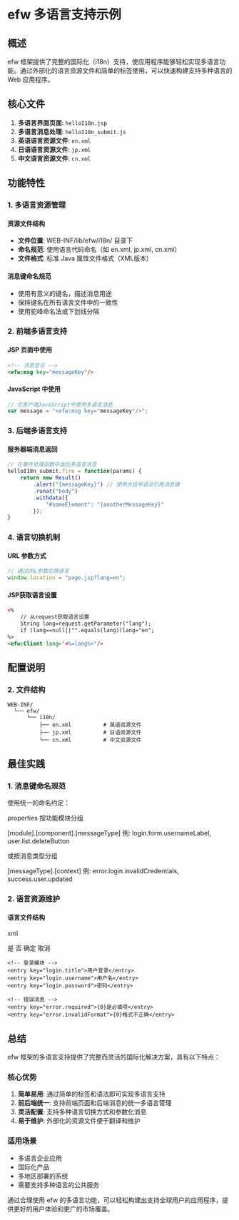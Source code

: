 # efw 多语言支持示例

## 概述

efw 框架提供了完整的国际化（i18n）支持，使应用程序能够轻松实现多语言功能。通过外部化的语言资源文件和简单的标签使用，可以快速构建支持多种语言的 Web 应用程序。

## 核心文件

1. **多语言界面页面**: `helloI18n.jsp`
2. **多语言消息处理**: `helloI18n_submit.js`
3. **英语语言资源文件**: `en.xml`
4. **日语语言资源文件**: `jp.xml`
5. **中文语言资源文件**: `cn.xml`

## 功能特性

### 1. 多语言资源管理

#### 资源文件结构
- **文件位置**: WEB-INF/lib/efw/i18n/ 目录下
- **命名规范**: 使用语言代码命名（如 en.xml, jp.xml, cn.xml）
- **文件格式**: 标准 Java 属性文件格式（XML版本）

#### 消息键命名规范
- 使用有意义的键名，描述消息用途
- 保持键名在所有语言文件中的一致性
- 使用驼峰命名法或下划线分隔

### 2. 前端多语言支持

#### JSP 页面中使用
```html
<!-- 消息显示 -->
<efw:msg key="messageKey"/>
```

#### JavaScript 中使用
```javascript
// 在客户端JavaScript中使用多语言消息
var message = "<efw:msg key="messageKey"/>";
```

### 3. 后端多语言支持

#### 服务器端消息返回
```javascript
// 在事件处理函数中返回多语言消息
helloI18n_submit.fire = function(params) {
    return new Result()
        .alert("{messageKey}") // 使用大括号语法引用消息键
        .runat("body")
        .withdata({
            "#someElement": "{anotherMessageKey}"
        });
}
```

### 4. 语言切换机制

#### URL 参数方式
```javascript
// 通过URL参数切换语言
window.location = "page.jsp?lang=en";
```

#### JSP获取语言设置
```html
<%
    // 从request获取语言设置
    String lang=request.getParameter("lang");
    if (lang==null||"".equals(lang))lang="en";
%>
<efw:Client lang="<%=lang%>"/>
```

## 配置说明

### 2. 文件结构
```
WEB-INF/
  └── efw/
      └── i18n/
          ├── en.xml          # 英语资源文件
          ├── jp.xml          # 日语资源文件
          └── cn.xml          # 中文资源文件
```

## 最佳实践

### 1. 消息键命名规范

使用统一的命名约定：

properties
按功能模块分组

[module].[component].[messageType]
例: login.form.usernameLabel, user.list.deleteButton

或按消息类型分组

[messageType].[context]
例: error.login.invalidCredentials, success.user.updated


### 2. 语言资源维护

#### 语言文件结构
xml
<?xml version="1.0" encoding="UTF-8" standalone="no"?>
<!DOCTYPE properties SYSTEM "http://java.sun.com/dtd/properties.dtd">
<properties>
    <!-- 通用消息 -->
    <entry key="common.yes">是</entry>
    <entry key="common.no">否</entry>
    <entry key="common.ok">确定</entry>
    <entry key="common.cancel">取消</entry>
    
    <!-- 登录模块 -->
    <entry key="login.title">用户登录</entry>
    <entry key="login.username">用户名</entry>
    <entry key="login.password">密码</entry>
    
    <!-- 错误消息 -->
    <entry key="error.required">{0}是必填项</entry>
    <entry key="error.invalidFormat">{0}格式不正确</entry>
</properties>


## 总结

efw 框架的多语言支持提供了完整而灵活的国际化解决方案，具有以下特点：

### 核心优势
1. **简单易用**: 通过简单的标签和语法即可实现多语言支持
2. **前后端统一**: 支持前端页面和后端消息的统一多语言管理
3. **灵活配置**: 支持多种语言切换方式和参数化消息
4. **易于维护**: 外部化的资源文件便于翻译和维护

### 适用场景
- 多语言企业应用
- 国际化产品
- 多地区部署的系统
- 需要支持多种语言的公共服务

通过合理使用 efw 的多语言功能，可以轻松构建出支持全球用户的应用程序，提供更好的用户体验和更广的市场覆盖。